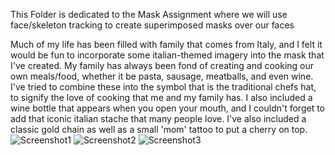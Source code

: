 This Folder is dedicated to the Mask Assignment where we will use face/skeleton tracking to create superimposed masks over our faces

Much of my life has been filled with family that comes from Italy, and I felt it would be fun to incorporate some italian-themed imagery into the mask that I've created. My family has always been fond of creating and cooking our own meals/food, whether it be pasta, sausage, meatballs, and even wine. I've tried to combine these into the symbol that is the traditional chefs hat, to signify the love of cooking that me and my family has. I also included a wine bottle that appears when you open your mouth, and I couldn't forget to add that iconic italian stache that many people love. I've also included a classic gold chain as well as a small 'mom' tattoo to put a cherry on top.
![Screenshot1](https://user-images.githubusercontent.com/43252460/113238767-6947aa80-9277-11eb-96af-a6a2437a69c1.PNG)
![Screenshot2](https://user-images.githubusercontent.com/43252460/113238774-6baa0480-9277-11eb-95c6-ad910f679978.PNG)
![Screenshot3](https://user-images.githubusercontent.com/43252460/113238776-6cdb3180-9277-11eb-872f-cf94a54baff2.PNG)
